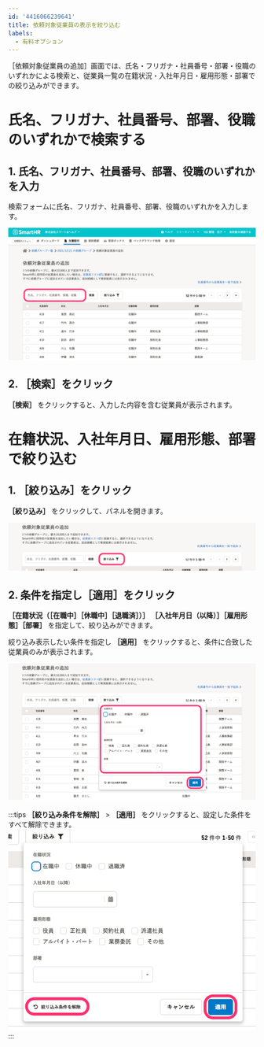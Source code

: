 ```yaml
---
id: '4416066239641'
title: 依頼対象従業員の表示を絞り込む
labels:
  - 有料オプション
---
```

［依頼対象従業員の追加］画面では、氏名・フリガナ・社員番号・部署・役職のいずれかによる検索と、従業員一覧の在籍状況・入社年月日・雇用形態・部署での絞り込みができます。

# 氏名、フリガナ、社員番号、部署、役職のいずれかで検索する

## 1\. 氏名、フリガナ、社員番号、部署、役職のいずれかを入力

検索フォームに氏名、フリガナ、社員番号、部署、役職のいずれかを入力します。

![](./00_SmartHR_____.png)

## 2\. ［検索］をクリック

 **［検索］** をクリックすると、入力した内容を含む従業員が表示されます。

# 在籍状況、入社年月日、雇用形態、部署で絞り込む

## 1\. ［絞り込み］をクリック

 **［絞り込み］** をクリックして、パネルを開きます。

![](./01_SmartHR_____.png)

## 2\. 条件を指定し［適用］をクリック

 **［在籍状況（［在職中］［休職中］［退職済］）］**  **［入社年月日（以降）］［雇用形態］［部署］** を指定して、絞り込みができます。

絞り込み表示したい条件を指定し **［適用］** をクリックすると、条件に合致した従業員のみが表示されます。

![](./02_SmartHR_____.png)

:::tips
 **［絞り込み条件を解除］** \>  **［適用］** をクリックすると、設定した条件をすべて解除できます。
![](./03_SmartHR_____.png)
:::
